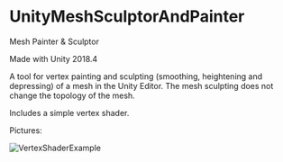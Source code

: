 # UnityMeshSculptorAndPainter

Mesh Painter & Sculptor

Made with Unity 2018.4

A tool for vertex painting and sculpting (smoothing, heightening and depressing) of a mesh in the Unity Editor.  The mesh sculpting does not change the topology of the mesh. 

Includes a simple vertex shader.

Pictures:<br>

![VertexShaderExample](https://github.com/erictktk/UnityMeshSculptorAndPainter/blob/master/vertexshaderexample.png)
